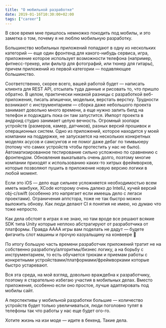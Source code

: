 ```yaml
---
title: "О мобильной разработке"
date: 2019-01-16T10:30:00+02:00
tags: ["career"]
---
```


В свое время мне пришлось немножко покодить под мобилы, и это заметка о том, почему я не люблю мобильную разработку. 

Большинство мобильных приложений попадают в одну из нескольких категорий — еще один фронтенд для какого-нибудь сервиса, игра, приложение которое использует возможности телефона (например, фитнесс-трекер, или фильтр для фотографий, или тюнер для гитары), причем приложений из первой категории — подавляющее большинство. 

Соответственно, скорее всего, вашей работой будет — написать клиента для REST API, отсылать туда данные и рисовать то, что пришло обратно. В целом, практически никакой разницы с разработкой веб-приложения, писать апишечки, модельки, верстать верстку. Трудности возникают с инструментарием — сборка даже небольшого проекта занимает довольно много времени, а еще нужно залить билд на телефон и подождать пока он там запустится. Импорт проекта в андроид студио занимает целую вечность. Огромный зоопарк устройств (размеров, камер, датчиков), разных версий прошивок и операционных систем. Одно из приложений, которое находится у моей компании на поддержке, не запускается на нескольких конкретных моделях асусов и самсунгов и не помог даже дебаг по тимвьюеру (потому что самих устройств чтобы протестить у нас не было). Автоматизированное тестирование сильно усложнено по сравнению с фронтендом. Обновления выкатывать очень долго, поэтому многие компании приходят к использованию каких-то хитрых фреймворков, которые позволяют пушить в приложение новую версию логики в любой момент.

Если это iOS — дело еще сильнее усложняется необходимостью всем иметь макбуки, XCode которому очень далеко до IntellJ, кучей версий obj-c/swift  (особенно это напрягает если имеешь дело с легаси проектами). Ограничения аппстора, тоже не так быстро можно выложить обнову. Как люди делают CI я понятия не имею, но думаю что тоже непросто.

Как дела обстоят в играх я не знаю, но там вроде все решают всякие SDK типа Unity которые неплохо абстрагируют от разработчика от платформы. Правда АААА игры вам поделать не дадут — будете фигачить слот машины и прочую казуальщину на конвеере 🙂

По итогу большую часть времени разработчик приложений тратит не на собственно разработку/алгоритмы/бизнес логику, а на борьбу с инструментарием, то есть обучается трюкам и приемам работы с конкретными устройствами/платформами/фреймворками которые быстро устаревают. 

Вся эта среда, на мой взгляд, довольно враждебна к разработчику, поэтому я старательно избегаю участия в мобильных делах. Вместо приложения, особенно если оно простое, лучше адаптировать под мобилы сайт.

А перспективы у мобильной разработки большие — количество устройств будет только увеличиваться, люди поголовно тупят в телефоны так что работы у нас еще будет ого-го.

Хотите жизнь на изи моде — идите в бекенд. Такие дела.